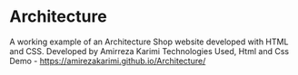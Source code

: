 # Architecture
A working example of an Architecture Shop website developed with HTML and CSS.
Developed by Amirreza Karimi
Technologies Used, Html and Css
Demo - https://amirezakarimi.github.io/Architecture/
